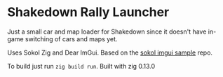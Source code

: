 # Shakedown Rally Launcher

Just a small car and map loader for Shakedown since it doesn't have in-game switching of cars and maps yet.

Uses Sokol Zig and Dear ImGui. Based on the [sokol imgui sample](https://github.com/floooh/sokol-zig-imgui-sample) repo.

To build just run `zig build run`. Built with zig 0.13.0

